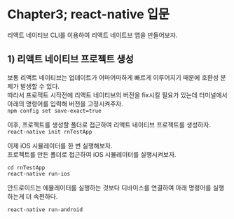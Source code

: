 # Chapter3; react-native 입문

리액트 네이티브 CLI를 이용하여 리액트 네이트브 앱을 만들어보자.  

## 1) 리액트 네이티브 프로젝트 생성
보통 리액트 네이티브는 업데이트가 어마어마하게 빠르게 이루어지기 때문에 호환성 문제가 발생할 수 있다.  
따라서 프로젝트 시작전에 리액트 네이티브의 버전을 fix시킬 필요가 있는데 터미널에서 아래의 명령어를 입력해 버전을 고정시켜주자.  
`npm config set save-exact=true`  

이후, 프로젝트를 생성할 폴더로 접근하여 리액트 네이티브 프로젝트를 생성하자.  
`react-native init rnTestApp`  

이제 iOS 시뮬레이터를 한 번 실행해보자.  
프로젝트를 만든 폴더로 접근하여 iOS 시뮬레이터를 실행시켜보자.  
```
cd rnTestApp
react-native run-ios
```

안드로이드는 에뮬레이터를 실행하는 것보다 디바이스를 연결하여 아래 명령어를 실행하는게 더 속편하다.  
```
react-native run-android
```

